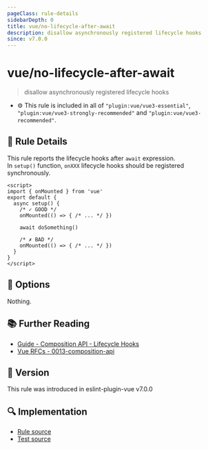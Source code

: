 ```yaml
---
pageClass: rule-details
sidebarDepth: 0
title: vue/no-lifecycle-after-await
description: disallow asynchronously registered lifecycle hooks
since: v7.0.0
---
```

# vue/no-lifecycle-after-await

> disallow asynchronously registered lifecycle hooks

- :gear: This rule is included in all of `"plugin:vue/vue3-essential"`, `"plugin:vue/vue3-strongly-recommended"` and `"plugin:vue/vue3-recommended"`.

## :book: Rule Details

This rule reports the lifecycle hooks after `await` expression.  
In `setup()` function, `onXXX` lifecycle hooks should be registered synchronously.

<eslint-code-block :rules="{'vue/no-lifecycle-after-await': ['error']}">

```vue
<script>
import { onMounted } from 'vue'
export default {
  async setup() {
    /* ✓ GOOD */
    onMounted(() => { /* ... */ })

    await doSomething()

    /* ✗ BAD */
    onMounted(() => { /* ... */ })
  }
}
</script>
```

</eslint-code-block>

## :wrench: Options

Nothing.

## :books: Further Reading

- [Guide - Composition API - Lifecycle Hooks](https://v3.vuejs.org/guide/composition-api-lifecycle-hooks.html)
- [Vue RFCs - 0013-composition-api](https://github.com/vuejs/rfcs/blob/master/active-rfcs/0013-composition-api.md)

## :rocket: Version

This rule was introduced in eslint-plugin-vue v7.0.0

## :mag: Implementation

- [Rule source](https://github.com/vuejs/eslint-plugin-vue/blob/master/lib/rules/no-lifecycle-after-await.js)
- [Test source](https://github.com/vuejs/eslint-plugin-vue/blob/master/tests/lib/rules/no-lifecycle-after-await.js)
